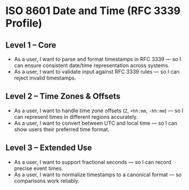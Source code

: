 # ISO 8601 Date and Time (RFC 3339 Profile)

## Level 1 – Core
- As a user, I want to parse and format timestamps in RFC 3339 — so I can ensure consistent date/time representation across systems.  
- As a user, I want to validate input against RFC 3339 rules — so I can reject invalid timestamps.  

## Level 2 – Time Zones & Offsets
- As a user, I want to handle time zone offsets (`Z`, `+hh:mm`, `-hh:mm`) — so I can represent times in different regions accurately.  
- As a user, I want to convert between UTC and local time — so I can show users their preferred time format.  

## Level 3 – Extended Use
- As a user, I want to support fractional seconds — so I can record precise event times.  
- As a user, I want to normalize timestamps to a canonical format — so comparisons work reliably.  
